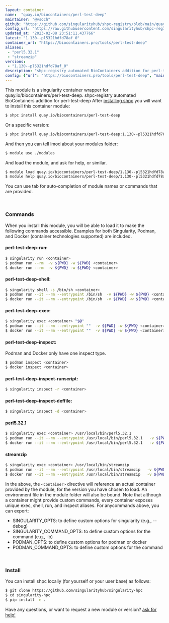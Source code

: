 ```yaml
---
layout: container
name:  "quay.io/biocontainers/perl-test-deep"
maintainer: "@vsoch"
github: "https://github.com/singularityhub/shpc-registry/blob/main/quay.io/biocontainers/perl-test-deep/container.yaml"
config_url: "https://raw.githubusercontent.com/singularityhub/shpc-registry/main/quay.io/biocontainers/perl-test-deep/container.yaml"
updated_at: "2023-02-08 23:51:11.437766"
latest: "1.130--pl5321hdfd78af_0"
container_url: "https://biocontainers.pro/tools/perl-test-deep"
aliases:
 - "perl5.32.1"
 - "streamzip"
versions:
 - "1.130--pl5321hdfd78af_0"
description: "shpc-registry automated BioContainers addition for perl-test-deep"
config: {"url": "https://biocontainers.pro/tools/perl-test-deep", "maintainer": "@vsoch", "description": "shpc-registry automated BioContainers addition for perl-test-deep", "latest": {"1.130--pl5321hdfd78af_0": "sha256:85d9f82e531103da28600c65072b3606ff408c88054769814be2c8d3bc703d5c"}, "tags": {"1.130--pl5321hdfd78af_0": "sha256:85d9f82e531103da28600c65072b3606ff408c88054769814be2c8d3bc703d5c"}, "docker": "quay.io/biocontainers/perl-test-deep", "aliases": {"perl5.32.1": "/usr/local/bin/perl5.32.1", "streamzip": "/usr/local/bin/streamzip"}}
---
```


This module is a singularity container wrapper for quay.io/biocontainers/perl-test-deep.
shpc-registry automated BioContainers addition for perl-test-deep
After [installing shpc](#install) you will want to install this container module:


```bash
$ shpc install quay.io/biocontainers/perl-test-deep
```

Or a specific version:

```bash
$ shpc install quay.io/biocontainers/perl-test-deep:1.130--pl5321hdfd78af_0
```

And then you can tell lmod about your modules folder:

```bash
$ module use ./modules
```

And load the module, and ask for help, or similar.

```bash
$ module load quay.io/biocontainers/perl-test-deep/1.130--pl5321hdfd78af_0
$ module help quay.io/biocontainers/perl-test-deep/1.130--pl5321hdfd78af_0
```

You can use tab for auto-completion of module names or commands that are provided.

<br>

### Commands

When you install this module, you will be able to load it to make the following commands accessible.
Examples for both Singularity, Podman, and Docker (container technologies supported) are included.

#### perl-test-deep-run:

```bash
$ singularity run <container>
$ podman run --rm  -v ${PWD} -w ${PWD} <container>
$ docker run --rm  -v ${PWD} -w ${PWD} <container>
```

#### perl-test-deep-shell:

```bash
$ singularity shell -s /bin/sh <container>
$ podman run --it --rm --entrypoint /bin/sh  -v ${PWD} -w ${PWD} <container>
$ docker run --it --rm --entrypoint /bin/sh  -v ${PWD} -w ${PWD} <container>
```

#### perl-test-deep-exec:

```bash
$ singularity exec <container> "$@"
$ podman run --it --rm --entrypoint ""  -v ${PWD} -w ${PWD} <container> "$@"
$ docker run --it --rm --entrypoint ""  -v ${PWD} -w ${PWD} <container> "$@"
```

#### perl-test-deep-inspect:

Podman and Docker only have one inspect type.

```bash
$ podman inspect <container>
$ docker inspect <container>
```

#### perl-test-deep-inspect-runscript:

```bash
$ singularity inspect -r <container>
```

#### perl-test-deep-inspect-deffile:

```bash
$ singularity inspect -d <container>
```


#### perl5.32.1

```bash
$ singularity exec <container> /usr/local/bin/perl5.32.1
$ podman run --it --rm --entrypoint /usr/local/bin/perl5.32.1   -v ${PWD} -w ${PWD} <container> -c " $@"
$ docker run --it --rm --entrypoint /usr/local/bin/perl5.32.1   -v ${PWD} -w ${PWD} <container> -c " $@"
```


#### streamzip

```bash
$ singularity exec <container> /usr/local/bin/streamzip
$ podman run --it --rm --entrypoint /usr/local/bin/streamzip   -v ${PWD} -w ${PWD} <container> -c " $@"
$ docker run --it --rm --entrypoint /usr/local/bin/streamzip   -v ${PWD} -w ${PWD} <container> -c " $@"
```



In the above, the `<container>` directive will reference an actual container provided
by the module, for the version you have chosen to load. An environment file in the
module folder will also be bound. Note that although a container
might provide custom commands, every container exposes unique exec, shell, run, and
inspect aliases. For anycommands above, you can export:

 - SINGULARITY_OPTS: to define custom options for singularity (e.g., --debug)
 - SINGULARITY_COMMAND_OPTS: to define custom options for the command (e.g., -b)
 - PODMAN_OPTS: to define custom options for podman or docker
 - PODMAN_COMMAND_OPTS: to define custom options for the command

<br>

### Install

You can install shpc locally (for yourself or your user base) as follows:

```bash
$ git clone https://github.com/singularityhub/singularity-hpc
$ cd singularity-hpc
$ pip install -e .
```

Have any questions, or want to request a new module or version? [ask for help!](https://github.com/singularityhub/singularity-hpc/issues)